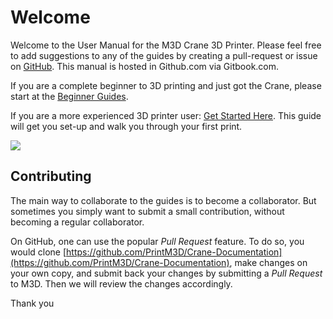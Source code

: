 # Welcome

Welcome to the User Manual for the M3D Crane 3D Printer. Please feel free to add suggestions to any of the guides by creating a pull-request or issue on [GitHub](https://github.com/PrintM3D/Crane-Documentation/issues). This manual is hosted in Github.com via Gitbook.com.

If you are a complete beginner to 3D printing and just got the Crane, please start at the [Beginner Guides](beginner-guides/).

If you are a more experienced 3D printer user: [Get Started Here](https://m3d.gitbook.io/crane-documentation/getting-started). This guide will get you set-up and walk you through your first print.



![](.gitbook/assets/4xq0lrj8d0ayncvp4r4n6kfrsstfsy7gbjmumcd4.png)

## Contributing

The main way to collaborate to the guides is to become a collaborator. But sometimes you simply want to submit a small contribution, without becoming a regular collaborator.

On GitHub, one can use the popular _Pull Request_ feature. To do so, you would clone [https://github.com/PrintM3D/Crane-Documentation](https://github.com/PrintM3D/Crane-Documentation), make changes on your own copy, and submit back your changes by submitting a _Pull Request_ to M3D. Then we will review the changes accordingly.

Thank you

